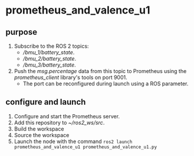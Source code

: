 # prometheus_and_valence_u1

## purpose

1.  Subscribe to the ROS 2 topics: 
    -   */bmu_1/battery_state*.
    -   */bmu_2/battery_state*.
    -   */bmu_3/battery_state*.
2.  Push the *msg.percentage* data from this topic to Prometheus using the *prometheus_client* library's tools on port 9001.
    - The port can be reconfigured during launch using a ROS parameter.

## configure and launch

1.  Configure and start the Prometheus server.
2.  Add this repository to *~/ros2_ws/src*.
3.  Build the workspace
4.  Source the workspace
5.  Launch the node with the command 
    ```ros2 launch prometheus_and_valence_u1 prometheus_and_valence_u1.py```
